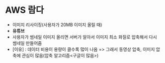 # AWS 람다
- 이미지 리사이징(사용자가 20MB 이미지 올릴 때)
- **유튜브**
- 사용자가 썸네일 이미지 올리면 서버가 알아서 이미지 최소 화질로 압축해서 다시 썸네일 만들어줌
- [이유] : 데이터 비용이 용량이 클수록 많이 나옴 => 그래서 동영상 압축, 이미지 압축에 관심이 많음(압축 알고리즘<구글이 많음>)